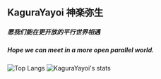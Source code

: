 ## KaguraYayoi  神楽弥生
##### 愿我们能在更开放的平行世界相遇
##### Hope we can meet in a more open parallel world.

![Top Langs](https://github-readme-stats-89dq8p8qw.vercel.app/api/top-langs/?username=Fjaxzhy&hide=html)
![KaguraYayoi's stats](https://github-readme-stats-89dq8p8qw.vercel.app/api?username=Fjaxzhy&show_icons=true&count_private=true&line_height=30)
